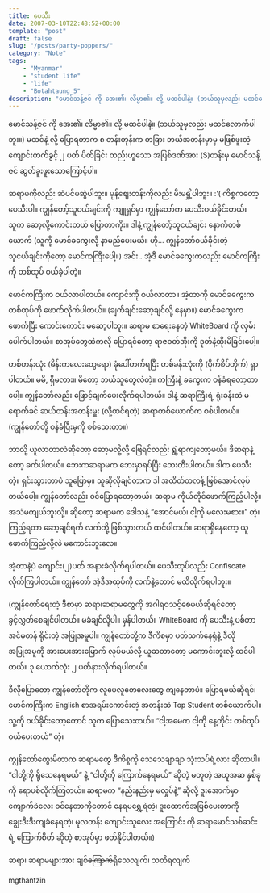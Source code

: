 ```yaml
---
title: ပေသီး
date: 2007-03-10T22:48:52+00:00
template: "post"  
draft: false  
slug: "/posts/party-poppers/"  
category: "Note"
tags:
    - "Myanmar"
    - "student life"
    - "life"
    - "Botahtaung 5"
description: "မောင်သန့်ဇင် ကို အေး၏၊ လိမ္မာ၏။ လို့ မထင်ပါနဲ့။ (ဘယ်သူမှလည်း မထင်လောက်ပါဘူး။) မထင်နဲ့ လို့ ပြောရတာက ၈ တန်းတုန်းက တခြား ဘယ်အတန်းမှာမှ မဖြစ်ဖူးတဲ့ ကျောင်းတက်ခွင့် ၂ ပတ် ပိတ်ခြင်း တည်းဟူသော အပြစ်ဒဏ်အား (S)တန်းမှ မောင်သန့်ဇင် ဆွတ်ခူးဖူးသောကြောင့်ပါ။"
---
```

မောင်သန့်ဇင် ကို အေး၏၊ လိမ္မာ၏။ လို့ မထင်ပါနဲ့။ (ဘယ်သူမှလည်း မထင်လောက်ပါဘူး။) မထင်နဲ့ လို့ ပြောရတာက ၈ တန်းတုန်းက တခြား ဘယ်အတန်းမှာမှ မဖြစ်ဖူးတဲ့ ကျောင်းတက်ခွင့် ၂ ပတ် ပိတ်ခြင်း တည်းဟူသော အပြစ်ဒဏ်အား (S)တန်းမှ မောင်သန့်ဇင် ဆွတ်ခူးဖူးသောကြောင့်ပါ။

ဆရာမကိုလည်း ဆံပင်မဆွဲပါဘူး။ မုန့်ဈေးတန်းကိုလည်း မီးမရှို့ပါဘူး။ :’( ကိစ္စကတော့ ပေသီးပါ။ ကျွန်တော့်သူငယ်ချင်းကို ကျူရှင်မှာ ကျွန်တော်က ပေသီးဝယ်ခိုင်းတယ်။ သူက ဆော့လို့ကောင်းတယ် ပြောတာကိုး။ ဒါနဲ့ ကျွန်တော့်သူငယ်ချင်း နောက်တစ်ယောက် (သူကို့ မောင်ခကွေးလို့ နာမည်ပေးမယ်။ ဟို… ကျွန်တော်ဝယ်ခိုင်းတဲ့ သူငယ်ချင်းကိုတော့ မောင်ကကြီးပေါ့။) အင်း.. အဲ့ဒီ မောင်ခကွေးကလည်း မောင်ကကြီးကို တစ်ထုပ် ဝယ်ခဲ့ပါတဲ့။

မောင်ကကြီးက ဝယ်လာပါတယ်။ ကျောင်းကို ဝယ်လာတာ။ အဲ့တာကို မောင်ခကွေးက တစ်ထုပ်ကို ဖောက်လိုက်ပါတယ်။ (ချက်ချင်းဆော့ချင်လို့ နေမှာ။) မောင်ခကွေးက ဖောက်ပြီး ကောင်းကောင်း မဆော့ပါဘူး။ ဆရာမ စာရေးနေတဲ့ WhiteBoard ကို လှမ်းပေါက်ပါတယ်။ စာအုပ်တွေထဲကလို ပြောရင်တော့ ရာဇဝတ်အိုးကို ဒုတ်နဲ့ထိုးမိခြင်းပေါ့။

တစ်တန်းလုံး (မိန်းကလေးတွေရော) ခုံပေါ်တက်ရပြီး တစ်ခန်းလုံးကို (ပိုက်စိပ်တိုက်) ရှာပါတယ်။ မမိ, ရှိမလား။ မိတော့ ဘယ်သူတွေလဲတဲ့။ ကကြီးနဲ့ ခကွေးက ဝန်ခံရတော့တာပေါ့။ ကျွန်တော်လည်း ဖြောင့်ချက်ပေးလိုက်ရပါတယ်။ ဒါနဲ့ ဆရာကြီးရဲ့ ရုံးခန်းထဲ မရောက်ခင် ဆယ်တန်းအတန်းမှူး (လို့ထင်ရတဲ့) ဆရာတစ်ယောက်က စစ်ပါတယ်။ (ကျွန်တော်တို့ ဝန်ခံပြီးမှကို စစ်သေးတာ။)

ဘာလို့ ယူလာတာလဲဆိုတော့ ဆော့မလို့လို့ ဖြေရင်လည်း ရွဲ့ရာကျတော့မယ်။ ဒီဆရာနဲ့တော့ ခက်ပါတယ်။ ဘေးကဆရာမက ဘေးမှာရပ်ပြီး ဘေးတီးပါတယ်။ ဒါက ပေသီးတဲ့။ ရှင်းသွားတာပဲ သူပြောမှ။ သူဆိုလိုချင်တာက ဒါ အထိတ်တလန့် ဖြစ်အောင်လုပ်တယ်ပေါ့။ ကျွန်တော်လည်း ဝင်ပြောရတော့တယ်။ ဆရာမ ကိုယ်တိုင်ဖောက်ကြည့်ပါလို့။ အသံမကျယ်ဘူးလို့။ ဆိုတော့ ဆရာမက ဒေါသနဲ့ “အောင်မယ်၊ ငါ့ကို မလေးမစား။” တဲ့။ ကြည့်ရတာ ဆော့ချင်ရက် လက်တို့ ဖြစ်သွားတယ် ထင်ပါတယ်။ ဆရာရှိနေတော့ ယူဖောက်ကြည့်လို့လဲ မကောင်းဘူးလေ။

အဲ့တာနဲ့ပဲ ကျောင်း(၂)ပတ် အနားခံလိုက်ရပါတယ်။ ပေသီးထုပ်လည်း Confiscate လိုက်ကြပါတယ်။ ကျွန်တော် အဲ့ဒီအထုပ်ကို လက်နဲ့တောင် မထိလိုက်ရပါဘူး။

(ကျွန်တော်ရေးတဲ့ ဒီစာမှာ ဆရာ၊ဆရာမတွေကို အဂါရဝသင့်စေမယ်ဆိုရင်တော့ ခွင့်လွှတ်စေချင်ပါတယ်။ မခံချင်လို့ပါ။ မှန်ပါတယ်။ WhiteBoard ကို ပေသီးနဲ့ ပစ်တာ အင်မတန် ရိုင်းတဲ့ အပြုအမူပါ။ ကျွန်တော်တို့က ဒီကိစမှာ ပတ်သက်နေရုံနဲ့ ဒီလိုအပြုအမူကို အားပေးအားမြောက် လုပ်မယ်လို့ ယူဆတာတော့ မကောင်းဘူးလို့ ထင်ပါတယ်။ ၃ ယောက်လုံး ၂ ပတ်နားလိုက်ရပါတယ်။

ဒီလိုပြောတော့ ကျွန်တော်တို့က လူပေလူတေလေးတွေ ကျနေတာပဲ။ ပြောရမယ်ဆိုရင်၊ မောင်ကကြီးက English စာအရမ်းကောင်းတဲ့ အတန်းထဲ Top Student တစ်ယောက်ပါ။ သူ့ကို ဝယ်ခိုင်းတော့တောင် သူက ပြောသေးတယ်။ “ငါ့အမေက ငါ့ကို နေ့တိုင်း တစ်ထုပ်ဝယ်ပေးတယ်” တဲ့။

ကျွန်တော်တွေးမိတာက ဆရာမတွေ ဒီကိစ္စကို သေသေချာချာ သုံးသပ်ရဲ့လား ဆိုတာပါ။ “ငါတို့ကို ရိုသေနေရမယ်” နဲ့ “ငါတို့ကို ကြောက်နေရမယ်” ဆိုတဲ့ မတူတဲ့ အယူအဆ နှစ်ခုကို ရောပစ်လိုက်ကြတယ်။ ဆရာမက “နည်းနည်းမှ မလှုပ်နဲ့” ဆိုလို့ ဒူးအောက်မှာ ကျောက်ခဲလေး ဝင်နေတာကိုတောင် နေရမရွှေ့ရဲတဲ့၊ ဒူးထောက်အပြစ်ပေးတာကို ချွေးဒီးဒီးကျခံနေရတဲ့၊ မူလတန်း ကျောင်းသူလေး အကြောင်း ကို ဆရာမောင်သစ်ဆင်းရဲ့ ကြောက်စိတ် ဆိုတဲ့ စာအုပ်မှာ ဖတ်နိုင်ပါတယ်။)

ဆရာ၊ ဆရာမများအား ချစ်<del>ကြောက်</del>ရိုသေလျက်၊ သတိရလျက်
  
mgthantzin